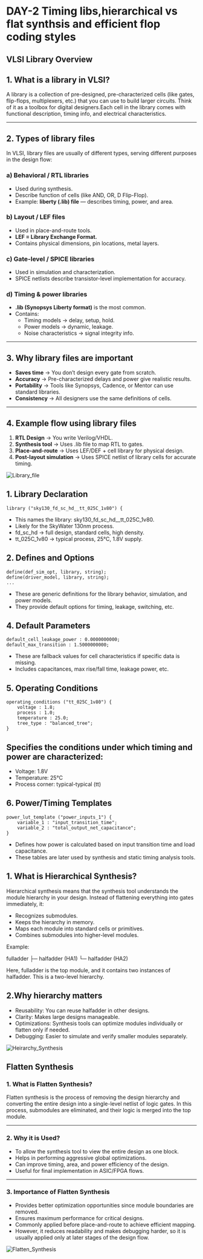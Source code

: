 # DAY-2  Timing libs,hierarchical vs flat synthsis and efficient flop coding styles

## VLSI Library Overview

## 1. What is a library in VLSI?

A library is a collection of pre-designed, pre-characterized cells (like gates, flip-flops, multiplexers, etc.) that you can use to build larger circuits.
Think of it as a toolbox for digital designers.Each cell in the library comes with functional description, timing info, and electrical characteristics.

---

## 2. Types of library files

In VLSI, library files are usually of different types, serving different purposes in the design flow:

### a) Behavioral / RTL libraries
- Used during synthesis.
- Describe function of cells (like AND, OR, D Flip-Flop).
- Example: **liberty (.lib) file** — describes timing, power, and area.

### b) Layout / LEF files
- Used in place-and-route tools.
- **LEF = Library Exchange Format.**
- Contains physical dimensions, pin locations, metal layers.

### c) Gate-level / SPICE libraries
- Used in simulation and characterization.
- SPICE netlists describe transistor-level implementation for accuracy.

### d) Timing & power libraries
- **.lib (Synopsys Liberty format)** is the most common.
- Contains:
  - Timing models → delay, setup, hold.
  - Power models → dynamic, leakage.
  - Noise characteristics → signal integrity info.

---

## 3. Why library files are important

- **Saves time** → You don’t design every gate from scratch.
- **Accuracy** → Pre-characterized delays and power give realistic results.
- **Portability** → Tools like Synopsys, Cadence, or Mentor can use standard libraries.
- **Consistency** → All designers use the same definitions of cells.

---

## 4. Example flow using library files

1. **RTL Design** → You write Verilog/VHDL.
2. **Synthesis tool** → Uses .lib file to map RTL to gates.
3. **Place-and-route** → Uses LEF/DEF + cell library for physical design.
4. **Post-layout simulation** → Uses SPICE netlist of library cells for accurate timing.

![Library_file](Screenshots/library.png)

## 1. Library Declaration

```
library ("sky130_fd_sc_hd__tt_025C_1v80") {
```
- This names the library: sky130_fd_sc_hd__tt_025C_1v80.
- Likely for the SkyWater 130nm process.
- fd_sc_hd → full design, standard cells, high density.
- tt_025C_1v80 → typical process, 25°C, 1.8V supply.


## 2. Defines and Options

```
define(def_sim_opt, library, string);
define(driver_model, library, string);
...
```
- These are generic definitions for the library behavior, simulation, and power models.
- They provide default options for timing, leakage, switching, etc.

## 4. Default Parameters
```
default_cell_leakage_power : 0.0000000000;
default_max_transition : 1.5000000000;
```
- These are fallback values for cell characteristics if specific data is missing.
- Includes capacitances, max rise/fall time, leakage power, etc.

## 5. Operating Conditions

```
operating_conditions ("tt_025C_1v80") {
    voltage : 1.8;
    process : 1.0;
    temperature : 25.0;
    tree_type : "balanced_tree";
}
```

## Specifies the conditions under which timing and power are characterized:
- Voltage: 1.8V
- Temperature: 25°C
- Process corner: typical-typical (tt)

## 6. Power/Timing Templates

```
power_lut_template ("power_inputs_1") {
    variable_1 : "input_transition_time";
    variable_2 : "total_output_net_capacitance";
}
```
- Defines how power is calculated based on input transition time and load capacitance.
- These tables are later used by synthesis and static timing analysis tools.



## 1. What is Hierarchical Synthesis?

Hierarchical synthesis means that the synthesis tool understands the module hierarchy in your design. Instead of flattening everything into gates immediately, it:

- Recognizes submodules.
- Keeps the hierarchy in memory.
- Maps each module into standard cells or primitives.
- Combines submodules into higher-level modules.

Example:

fulladder
 ├─ halfadder (HA1)
 └─ halfadder (HA2)

Here, fulladder is the top module, and it contains two instances of halfadder. This is a two-level hierarchy.


## 2.Why hierarchy matters

- Reusability: You can reuse halfadder in other designs.
- Clarity: Makes large designs manageable.
- Optimizations: Synthesis tools can optimize modules individually or flatten only if needed.
- Debugging: Easier to simulate and verify smaller modules separately.

![Heirarchy_Synthesis](Screenshots/heirarchySynth.png)


## Flatten Synthesis

### 1. What is Flatten Synthesis?
Flatten synthesis is the process of removing the design hierarchy and converting the entire design into a single-level netlist of logic gates. In this process, submodules are eliminated, and their logic is merged into the top module.

---

### 2. Why it is Used?
- To allow the synthesis tool to view the entire design as one block.  
- Helps in performing aggressive global optimizations.  
- Can improve timing, area, and power efficiency of the design.  
- Useful for final implementation in ASIC/FPGA flows.

---

### 3. Importance of Flatten Synthesis
- Provides better optimization opportunities since module boundaries are removed.  
- Ensures maximum performance for critical designs.  
- Commonly applied before place-and-route to achieve efficient mapping.  
- However, it reduces readability and makes debugging harder, so it is usually applied only at later stages of the design flow.

![Flatten_Synthesis](Screenshots/flattenSynth.png)


